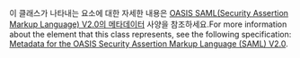 <span data-ttu-id="bc095-101">이 클래스가 나타내는 요소에 대한 자세한 내용은 [OASIS SAML(Security Assertion Markup Language) V2.0의 메타데이터](https://go.microsoft.com/fwlink/?LinkId=231291) 사양을 참조하세요.</span><span class="sxs-lookup"><span data-stu-id="bc095-101">For more information about the element that this class represents, see the following specification: [Metadata for the OASIS Security Assertion Markup Language (SAML) V2.0](https://go.microsoft.com/fwlink/?LinkId=231291).</span></span>